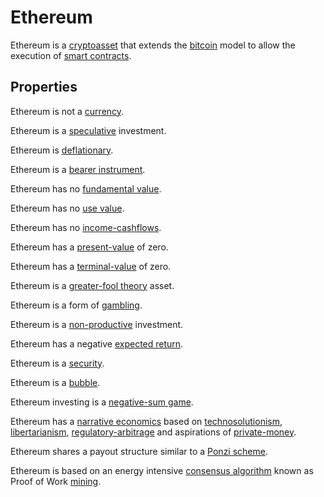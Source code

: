 # Ethereum

Ethereum is a [cryptoasset](cryptoasset.md) that extends the [bitcoin](bitcoin.md) model to allow the execution of [smart contracts](smart-contracts.md).

## Properties

Ethereum is not a [currency](currency.md).

Ethereum is a [speculative](speculation.md) investment. 

Ethereum is [deflationary](deflationary.md).

Ethereum is a [bearer instrument](bearer-instrument.md).

Ethereum has no [fundamental value](fundamental-value.md).

Ethereum has no [use value](use-value.md).

Ethereum has no [income-cashflows](income-cashflows.md).

Ethereum has a [present-value](present-value.md) of zero.

Ethereum has a [terminal-value](terminal-value.md) of zero.

Ethereum is a [greater-fool theory](greater-fool-theory.md) asset.

Ethereum is a form of [gambling](gambling.md).

Ethereum is a [non-productive](productive-asset.md) investment.

Ethereum has a negative [expected return](expected-return.md).

Ethereum is a [security](security.md).

Ethereum is a [bubble](bubble.md).

Ethereum investing is a [negative-sum game](zero-sum-game.md).

Ethereum has a [narrative economics](../claims/narrative-economics.md) based on [technosolutionism](ideologies/technosolutionism.md), [libertarianism](ideologies/libertarianism.md), [regulatory-arbitrage](regulatory-arbitrage.md) and aspirations of [private-money](private-money.md).

Ethereum shares a payout structure similar to a [Ponzi scheme](ponzi-scheme.md).

Ethereum is based on an energy intensive [consensus algorithm](consensus-algorithm.md) known as Proof of Work [mining](mining.md).